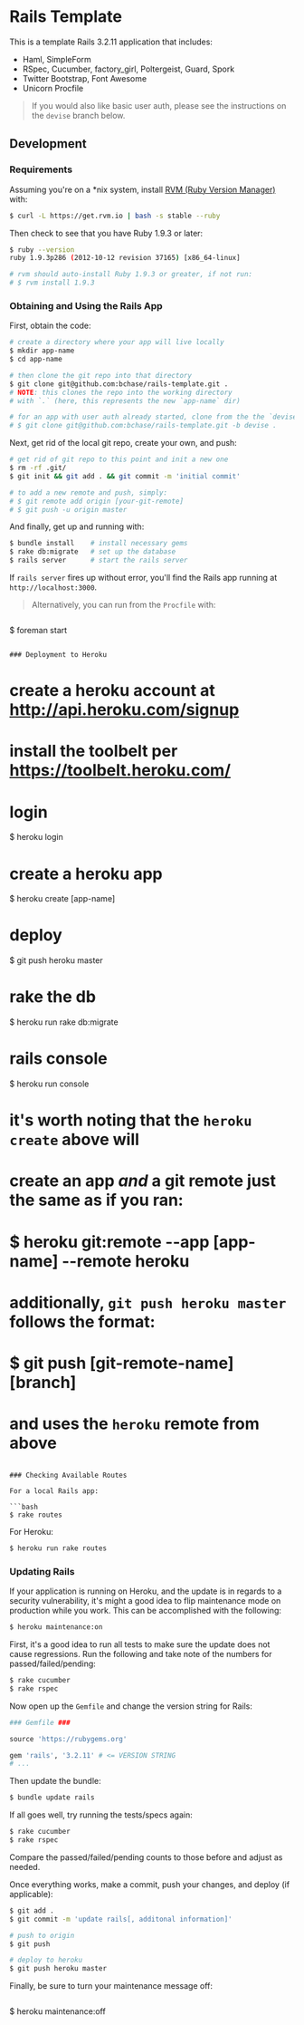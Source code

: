 # Rails Template

This is a template Rails 3.2.11 application that includes:

* Haml, SimpleForm
* RSpec, Cucumber, factory_girl, Poltergeist, Guard, Spork
* Twitter Bootstrap, Font Awesome
* Unicorn Procfile

> If you would also like basic user auth, please see the instructions on the `devise` branch below.

## Development

### Requirements

Assuming you're on a *nix system, install [RVM (Ruby Version Manager)](https://rvm.io/) with:

```bash
$ curl -L https://get.rvm.io | bash -s stable --ruby
```

Then check to see that you have Ruby 1.9.3 or later:

```bash
$ ruby --version
ruby 1.9.3p286 (2012-10-12 revision 37165) [x86_64-linux]

# rvm should auto-install Ruby 1.9.3 or greater, if not run:
# $ rvm install 1.9.3
```

### Obtaining and Using the Rails App

First, obtain the code:

```bash
# create a directory where your app will live locally
$ mkdir app-name
$ cd app-name

# then clone the git repo into that directory
$ git clone git@github.com:bchase/rails-template.git .
# NOTE: this clones the repo into the working directory 
# with `.` (here, this represents the new `app-name` dir)

# for an app with user auth already started, clone from the the `devise` branch instead
# $ git clone git@github.com:bchase/rails-template.git -b devise .
```

Next, get rid of the local git repo, create your own, and push:

```bash
# get rid of git repo to this point and init a new one
$ rm -rf .git/
$ git init && git add . && git commit -m 'initial commit'

# to add a new remote and push, simply:
# $ git remote add origin [your-git-remote]
# $ git push -u origin master
```

And finally, get up and running with:

```bash
$ bundle install    # install necessary gems
$ rake db:migrate   # set up the database
$ rails server      # start the rails server
```

If `rails server` fires up without error, you'll find the Rails app running at `http://localhost:3000`.

> Alternatively, you can run from the `Procfile` with:

> ```bash
$ foreman start
```

### Deployment to Heroku

```
# create a heroku account at http://api.heroku.com/signup

# install the toolbelt per https://toolbelt.heroku.com/

# login
$ heroku login

# create a heroku app
$ heroku create [app-name]

# deploy
$ git push heroku master

# rake the db
$ heroku run rake db:migrate

# rails console
$ heroku run console 

# it's worth noting that the `heroku create` above will
# create an app _and_ a git remote just the same as if you ran:
# $ heroku git:remote --app [app-name] --remote heroku
# additionally, `git push heroku master` follows the format:
# $ git push [git-remote-name] [branch]
# and uses the `heroku` remote from above
```

### Checking Available Routes

For a local Rails app:

```bash
$ rake routes
```

For Heroku:

```bash
$ heroku run rake routes
```

### Updating Rails

If your application is running on Heroku, and the update is in regards to a security vulnerability, it's might a good idea to flip maintenance mode on production while you work. This can be accomplished with the following:

```bash
$ heroku maintenance:on
```

First, it's a good idea to run all tests to make sure the update does not cause regressions. Run the following and take note of the numbers for passed/failed/pending:

```bash
$ rake cucumber
$ rake rspec
```

Now open up the `Gemfile` and change the version string for Rails:

```ruby
### Gemfile ###

source 'https://rubygems.org'

gem 'rails', '3.2.11' # <= VERSION STRING
# ...
```

Then update the bundle:

```bash
$ bundle update rails
```

If all goes well, try running the tests/specs again:

```bash
$ rake cucumber
$ rake rspec
```

Compare the passed/failed/pending counts to those before and adjust as needed.

Once everything works, make a commit, push your changes, and deploy (if applicable):

```bash
$ git add .
$ git commit -m 'update rails[, additonal information]'

# push to origin
$ git push

# deploy to heroku
$ git push heroku master
```

Finally, be sure to turn your maintenance message off:

> ```bash
$ heroku maintenance:off
```
